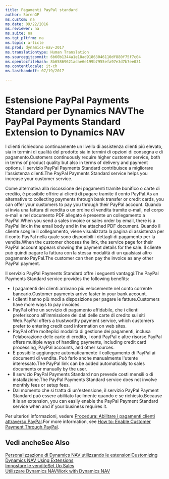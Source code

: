 ```yaml
---
title: Pagamenti PayPal standard
author: SorenGP
ms.custom: na
ms.date: 09/22/2016
ms.reviewer: na
ms.suite: na
ms.tgt_pltfrm: na
ms.topic: article
ms.prod: dynamics-nav-2017
ms.translationtype: Human Translation
ms.sourcegitcommit: 6b60b1344a1e18ad91863046110df880f75f7c04
ms.openlocfilehash: 8b65869621adae6e199b7955efa97e3d7b7ee031
ms.contentlocale: it-ch
ms.lasthandoff: 07/19/2017

---
```


# <a name="the-paypal-payments-standard-extension-to-dynamics-nav"></a><span data-ttu-id="da76a-102">Estensione PayPal Payments Standard per Dynamics NAV</span><span class="sxs-lookup"><span data-stu-id="da76a-102">The PayPal Payments Standard Extension to Dynamics NAV</span></span>
<span data-ttu-id="da76a-103">I clienti richiedono continuamente un livello di assistenza clienti più elevato, sia in termini di qualità del prodotto sia in termini di opzioni di consegna e di pagamento.</span><span class="sxs-lookup"><span data-stu-id="da76a-103">Customers continuously require higher customer service, both in terms of product quality but also in terms of delivery and payment options.</span></span> <span data-ttu-id="da76a-104">Il servizio PayPal Payments Standard contribuisce a migliorare l'assistenza clienti.</span><span class="sxs-lookup"><span data-stu-id="da76a-104">The PayPal Payments Standard service helps you increase your customer service.</span></span>

<span data-ttu-id="da76a-105">Come alternativa alla riscossione dei pagamenti tramite bonifico o carte di credito, è possibile offrire ai clienti di pagare tramite il conto PayPal.</span><span class="sxs-lookup"><span data-stu-id="da76a-105">As an alternative to collecting payments through bank transfer or credit cards, you can offer your customers to pay you through their PayPal account.</span></span> <span data-ttu-id="da76a-106">Quando si invia una fattura di vendita o un ordine di vendita tramite e-mail, nel corpo e-mail e nel documento PDF allegato è presente un collegamento a PayPal.</span><span class="sxs-lookup"><span data-stu-id="da76a-106">When you send a sales invoice or sales order by email, there is a PayPal link in the email body and in the attached PDF document.</span></span> <span data-ttu-id="da76a-107">Quando il cliente sceglie il collegamento, viene visualizzata la pagina di assistenza per il conto PayPal nella quale sono disponibili i dettagli di pagamento per la vendita.</span><span class="sxs-lookup"><span data-stu-id="da76a-107">When the customer chooses the link, the service page for their PayPal account appears showing the payment details for the sale.</span></span> <span data-ttu-id="da76a-108">Il cliente può quindi pagare la fattura con la stessa modalità di un qualsiasi altro pagamento PayPal.</span><span class="sxs-lookup"><span data-stu-id="da76a-108">The customer can then pay the invoice as any other PayPal payment.</span></span>

<span data-ttu-id="da76a-109">Il servizio PayPal Payments Standard offre i seguenti vantaggi:</span><span class="sxs-lookup"><span data-stu-id="da76a-109">The PayPal Payments Standard service provides the following benefits:</span></span>

- <span data-ttu-id="da76a-110">I pagamenti dei clienti arrivano più velocemente nel conto corrente bancario.</span><span class="sxs-lookup"><span data-stu-id="da76a-110">Customer payments arrive faster in your bank account.</span></span>
- <span data-ttu-id="da76a-111">I clienti hanno più modi a disposizione per pagare le fatture.</span><span class="sxs-lookup"><span data-stu-id="da76a-111">Customers have more ways to pay invoices.</span></span>
- <span data-ttu-id="da76a-112">PayPal offre un servizio di pagamento affidabile, che i clienti preferiscono all'immissione dei dati delle carte di credito sui siti Web.</span><span class="sxs-lookup"><span data-stu-id="da76a-112">PayPal offers a trustworthy payment service, which customers prefer to entering credit card information on web sites.</span></span>
- <span data-ttu-id="da76a-113">PayPal offre molteplici modalità di gestione dei pagamenti, inclusa l'elaborazione delle carte di credito, i conti PayPal e altre risorse.</span><span class="sxs-lookup"><span data-stu-id="da76a-113">PayPal offers multiple ways of handling payments, including credit card processing, PayPal accounts, and other sources.</span></span>
- <span data-ttu-id="da76a-114">È possibile aggiungere automaticamente il collegamento di PayPal ai documenti di vendita. Può farlo anche manualmente l'utente interessato.</span><span class="sxs-lookup"><span data-stu-id="da76a-114">The PayPal link can be added automatically to sales documents or manually by the user.</span></span>
- <span data-ttu-id="da76a-115">Il servizio PayPal Payments Standard non prevede costi mensili o di installazione.</span><span class="sxs-lookup"><span data-stu-id="da76a-115">The PayPal Payments Standard service does not involve monthly fees or setup fees.</span></span>
- <span data-ttu-id="da76a-116">Dal momento che si tratta di un'estensione, il servizio PayPal Payment Standard può essere abilitato facilmente quando e se richiesto.</span><span class="sxs-lookup"><span data-stu-id="da76a-116">Because it is an extension, you can easily enable the PayPal Payment Standard service when and if your business requires it.</span></span>  

<span data-ttu-id="da76a-117">Per ulteriori informazioni, vedere [Procedura: Abilitare i pagamenti clienti attraverso PayPal](sales-how-enable-customer-payments-paypal.md).</span><span class="sxs-lookup"><span data-stu-id="da76a-117">For more information, see [How to: Enable Customer Payment Through PayPal](sales-how-enable-customer-payments-paypal.md).</span></span>

## <a name="see-also"></a><span data-ttu-id="da76a-118">Vedi anche</span><span class="sxs-lookup"><span data-stu-id="da76a-118">See Also</span></span>  
[<span data-ttu-id="da76a-119">Personalizzazione di Dynamics NAV utilizzando le estensioni</span><span class="sxs-lookup"><span data-stu-id="da76a-119">Customizing Dynamics NAV Using Extensions</span></span>](ui-extensions.md)  
[<span data-ttu-id="da76a-120">Impostare le vendite</span><span class="sxs-lookup"><span data-stu-id="da76a-120">Set Up Sales</span></span>](sales-setup-sales.md)  
[<span data-ttu-id="da76a-121">Utilizzare Dynamics NAV</span><span class="sxs-lookup"><span data-stu-id="da76a-121">Work with Dynamics NAV</span></span>](ui-work-product.md)

